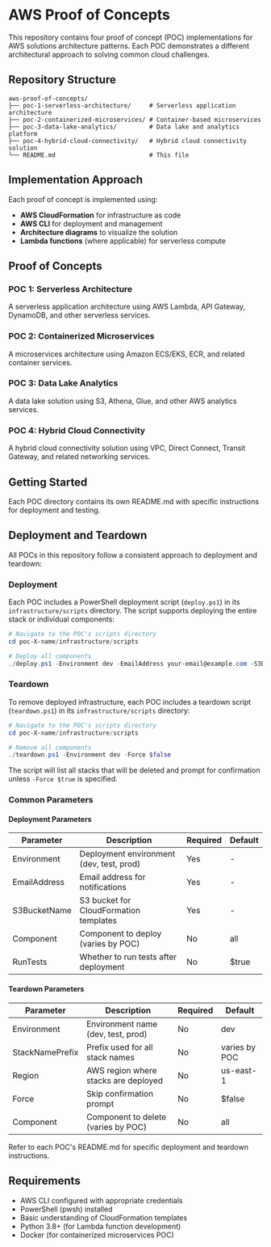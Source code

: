 # AWS Proof of Concepts

This repository contains four proof of concept (POC) implementations for AWS solutions architecture patterns. Each POC demonstrates a different architectural approach to solving common cloud challenges.

## Repository Structure

```
aws-proof-of-concepts/
├── poc-1-serverless-architecture/     # Serverless application architecture
├── poc-2-containerized-microservices/ # Container-based microservices
├── poc-3-data-lake-analytics/         # Data lake and analytics platform
├── poc-4-hybrid-cloud-connectivity/   # Hybrid cloud connectivity solution
└── README.md                          # This file
```

## Implementation Approach

Each proof of concept is implemented using:

- **AWS CloudFormation** for infrastructure as code
- **AWS CLI** for deployment and management
- **Architecture diagrams** to visualize the solution
- **Lambda functions** (where applicable) for serverless compute

## Proof of Concepts

### POC 1: Serverless Architecture

A serverless application architecture using AWS Lambda, API Gateway, DynamoDB, and other serverless services.

### POC 2: Containerized Microservices

A microservices architecture using Amazon ECS/EKS, ECR, and related container services.

### POC 3: Data Lake Analytics

A data lake solution using S3, Athena, Glue, and other AWS analytics services.

### POC 4: Hybrid Cloud Connectivity

A hybrid cloud connectivity solution using VPC, Direct Connect, Transit Gateway, and related networking services.

## Getting Started

Each POC directory contains its own README.md with specific instructions for deployment and testing.

## Deployment and Teardown

All POCs in this repository follow a consistent approach to deployment and teardown:

### Deployment

Each POC includes a PowerShell deployment script (`deploy.ps1`) in its `infrastructure/scripts` directory. The script supports deploying the entire stack or individual components:

```powershell
# Navigate to the POC's scripts directory
cd poc-X-name/infrastructure/scripts

# Deploy all components
./deploy.ps1 -Environment dev -EmailAddress your-email@example.com -S3BucketName your-bucket-name -Component all -RunTests $true
```

### Teardown

To remove deployed infrastructure, each POC includes a teardown script (`teardown.ps1`) in its `infrastructure/scripts` directory:

```powershell
# Navigate to the POC's scripts directory
cd poc-X-name/infrastructure/scripts

# Remove all components
./teardown.ps1 -Environment dev -Force $false
```

The script will list all stacks that will be deleted and prompt for confirmation unless `-Force $true` is specified.

### Common Parameters

#### Deployment Parameters

| Parameter | Description | Required | Default |
|-----------|-------------|----------|--------|
| Environment | Deployment environment (dev, test, prod) | Yes | - |
| EmailAddress | Email address for notifications | Yes | - |
| S3BucketName | S3 bucket for CloudFormation templates | Yes | - |
| Component | Component to deploy (varies by POC) | No | all |
| RunTests | Whether to run tests after deployment | No | $true |

#### Teardown Parameters

| Parameter | Description | Required | Default |
|-----------|-------------|----------|--------|
| Environment | Environment name (dev, test, prod) | No | dev |
| StackNamePrefix | Prefix used for all stack names | No | varies by POC |
| Region | AWS region where stacks are deployed | No | us-east-1 |
| Force | Skip confirmation prompt | No | $false |
| Component | Component to delete (varies by POC) | No | all |

Refer to each POC's README.md for specific deployment and teardown instructions.

## Requirements

- AWS CLI configured with appropriate credentials
- PowerShell (pwsh) installed
- Basic understanding of CloudFormation templates
- Python 3.8+ (for Lambda function development)
- Docker (for containerized microservices POC)
